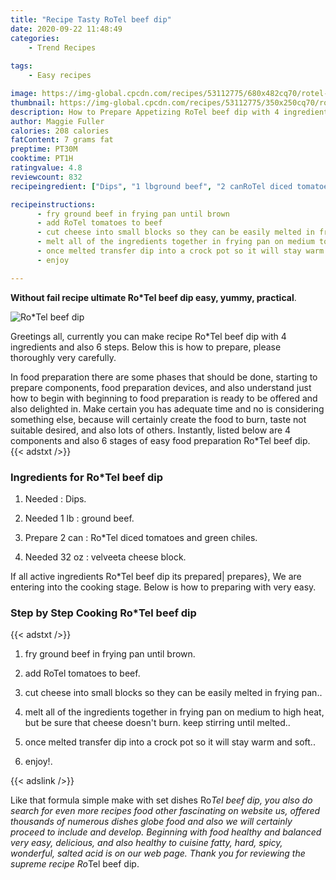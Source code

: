 ```yaml
---
title: "Recipe Tasty RoTel beef dip"
date: 2020-09-22 11:48:49
categories:
    - Trend Recipes
    
tags:
    - Easy recipes

image: https://img-global.cpcdn.com/recipes/53112775/680x482cq70/rotel-beef-dip-recipe-main-photo.jpg
thumbnail: https://img-global.cpcdn.com/recipes/53112775/350x250cq70/rotel-beef-dip-recipe-main-photo.jpg
description: How to Prepare Appetizing RoTel beef dip with 4 ingredients and 6 stages of easy cooking.
author: Maggie Fuller
calories: 208 calories
fatContent: 7 grams fat
preptime: PT30M
cooktime: PT1H
ratingvalue: 4.8
reviewcount: 832
recipeingredient: ["Dips", "1 lbground beef", "2 canRoTel diced tomatoes and green chiles", "32 ozvelveeta cheese block"]

recipeinstructions: 
      - fry ground beef in frying pan until brown 
      - add RoTel tomatoes to beef 
      - cut cheese into small blocks so they can be easily melted in frying pan 
      - melt all of the ingredients together in frying pan on medium to high heat but be sure that cheese doesnt burn keep stirring until melted 
      - once melted transfer dip into a crock pot so it will stay warm and soft 
      - enjoy

---
```




**Without fail recipe ultimate Ro*Tel beef dip easy, yummy, practical**. 


![Ro*Tel beef dip](https://img-global.cpcdn.com/recipes/53112775/680x482cq70/rotel-beef-dip-recipe-main-photo.jpg "Ro*Tel beef dip")




Greetings all, currently you can make recipe Ro*Tel beef dip with 4 ingredients and also 6 steps. Below this is how to prepare, please thoroughly very carefully.

In food preparation there are some phases that should be done, starting to prepare components, food preparation devices, and also understand just how to begin with beginning to food preparation is ready to be offered and also delighted in. Make certain you has adequate time and no is considering something else, because will certainly create the food to burn, taste not suitable desired, and also lots of others. Instantly, listed below are 4 components and also 6 stages of easy food preparation Ro*Tel beef dip.
{{< adstxt />}}

### Ingredients for Ro*Tel beef dip


1. Needed  : Dips.

1. Needed 1 lb : ground beef.

1. Prepare 2 can : Ro*Tel diced tomatoes and green chiles.

1. Needed 32 oz : velveeta cheese block.



If all active ingredients Ro*Tel beef dip its prepared| prepares}, We are entering into the cooking stage. Below is how to preparing with very easy.

### Step by Step Cooking Ro*Tel beef dip

{{< adstxt />}}


1. fry ground beef in frying pan until brown.



1. add RoTel tomatoes to beef.



1. cut cheese into small blocks so they can be easily melted in frying pan..



1. melt all of the ingredients together in frying pan on medium to high heat, but be sure that cheese doesn&#39;t burn. keep stirring until melted..



1. once melted transfer dip into a crock pot so it will stay warm and soft..



1. enjoy!.





{{< adslink />}}

Like that formula simple make with set dishes Ro*Tel beef dip, you also do search for even more recipes food other fascinating on website us, offered thousands of numerous dishes globe food and also we will certainly proceed to include and develop. Beginning with food healthy and balanced very easy, delicious, and also healthy to cuisine fatty, hard, spicy, wonderful, salted acid is on our web page. Thank you for reviewing the supreme recipe Ro*Tel beef dip.
